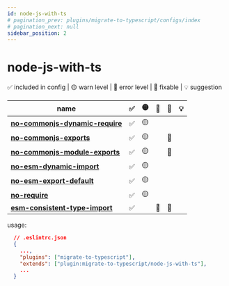 ```yaml
---
id: node-js-with-ts
# pagination_prev: plugins/migrate-to-typescript/configs/index
# pagination_next: null
sidebar_position: 2
---
```


# node-js-with-ts

✅ included in config | 🟡 warn level | 🔴 error level | 🔧 fixable | 💡 suggestion

| name                                                                       | ✅  | 🟡  | 🔴  | 🔧  | 💡  |
| -------------------------------------------------------------------------- | --- | --- | --- | --- | --- |
| **[no-commonjs-dynamic-require](../rules/no-commonjs-dynamic-require.md)** | ✅  | 🟡  |     |     |     |
| **[no-commonjs-exports](../rules/no-commonjs-exports.md)**                 | ✅  | 🟡  |     | 🔧  |     |
| **[no-commonjs-module-exports](../rules/no-commonjs-module-exports.md)**   | ✅  | 🟡  |     | 🔧  |     |
| **[no-esm-dynamic-import](../rules/no-esm-dynamic-import.md)**             | ✅  | 🟡  |     |     |     |
| **[no-esm-export-default](../rules/no-esm-export-default.md)**             | ✅  | 🟡  |     |     |     |
| **[no-require](../rules/no-require.md)**                                   | ✅  | 🟡  |     |     |     |
| **[esm-consistent-type-import](../rules/esm-consistent-type-import.md)**   | ✅  |     | 🔴  | 🔧  |     |

usage:

```json
  // .eslintrc.json
  {
    ...,
    "plugins": ["migrate-to-typescript"],
    "extends": ["plugin:migrate-to-typescript/node-js-with-ts"],
    ...
  }
```
